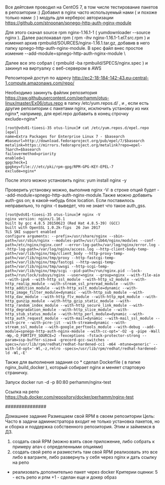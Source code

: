 Все дейтсвия проводил на CentOS 7, в том числе тестирование пакетов в репозитории :) Добавил в nginx часто используемый нами ( и похоже только нами :) ) модуль для керберос авторизации https://github.com/stnoonan/spnego-http-auth-nginx-module 

Для этого скачал source rpm nginx-1.16.1-1 ( yumdownloader --source nginx ). Далее распокавал rpm ( rpm -ihv nginx-1.16.1-1.el7.src.rpm ) и изменил архив rpmbuild/SOURCES/nginx-1.16.1.tar.gz, добавив в него папку spnego-http-auth-nginx-module.
В spec файл внес простое измение --add-module=spnego-http-auth-nginx-module \ 

Далее все это собрал  ( rpmbuild -ba rpmbuild/SPECS/nginx.spec  ) и закинул на виртуалку с веб-сервером в AWS

Репозиторий доступ по адресу http://ec2-18-184-142-43.eu-central-1.compute.amazonaws.com/repo/

Необходимо закинуть  файлик репозитория https://raw.githubusercontent.com/perhamm/otus-linux/master/Ex06/otus.repo в папку /etc/yum.repos.d/ , и , если есть другие репозитории с пакетами nginx, исключить установку из них nginx*, например, для epel.repo добавить в конец строчку exclude=nginx*

	[root@vds01-tioesi-35 otus-linux]# cat /etc/yum.repos.d/epel.repo 
	[epel]
	name=Extra Packages for Enterprise Linux 7 - $basearch
	#baseurl=http://download.fedoraproject.org/pub/epel/7/$basearch
	metalink=https://mirrors.fedoraproject.org/metalink?repo=epel-7&arch=$basearch
	failovermethod=priority
	enabled=1
	gpgcheck=1
	gpgkey=file:///etc/pki/rpm-gpg/RPM-GPG-KEY-EPEL-7
	exclude=nginx*



После этого можно установить nginx: yum install nginx -y

Проверить установку можно, выполнив nginx -V: в строке опций будет --add-module=spnego-http-auth-nginx-module.Также можно добавить auth-gss on; в какой-нибудь блок location. Если поставилось неправильно, то nginx -t выведет, что не знает что такое auth_gss.

	[root@vds01-tioesi-35 otus-linux]# nginx -V
	nginx version: nginx/1.16.1
	built by gcc 4.8.5 20150623 (Red Hat 4.8.5-39) (GCC) 
	built with OpenSSL 1.0.2k-fips  26 Jan 2017
	TLS SNI support enabled
	configure arguments: --prefix=/usr/share/nginx --sbin-path=/usr/sbin/nginx --modules-path=/usr/lib64/nginx/modules --conf-path=/etc/nginx/nginx.conf --error-log-path=/var/log/nginx/error.log --http-log-path=/var/log/nginx/access.log --http-client-body-temp-path=/var/lib/nginx/tmp/client_body --http-proxy-temp-path=/var/lib/nginx/tmp/proxy --http-fastcgi-temp-path=/var/lib/nginx/tmp/fastcgi --http-uwsgi-temp-path=/var/lib/nginx/tmp/uwsgi --http-scgi-temp-path=/var/lib/nginx/tmp/scgi --pid-path=/run/nginx.pid --lock-path=/run/lock/subsys/nginx --user=nginx --group=nginx --with-file-aio --with-ipv6 --with-http_ssl_module --with-http_v2_module --with-http_realip_module --with-stream_ssl_preread_module --with-http_addition_module --with-http_xslt_module=dynamic --with-http_image_filter_module=dynamic --with-http_sub_module --with-http_dav_module --with-http_flv_module --with-http_mp4_module --with-http_gunzip_module --with-http_gzip_static_module --with-http_random_index_module --with-http_secure_link_module --with-http_degradation_module --with-http_slice_module --with-http_stub_status_module --with-http_perl_module=dynamic --with-http_auth_request_module --with-mail=dynamic --with-mail_ssl_module --with-pcre --with-pcre-jit --with-stream=dynamic --with-stream_ssl_module --with-google_perftools_module --with-debug --add-module=spnego-http-auth-nginx-module --with-cc-opt='-O2 -g -pipe -Wall -Wp,-D_FORTIFY_SOURCE=2 -fexceptions -fstack-protector-strong --param=ssp-buffer-size=4 -grecord-gcc-switches -specs=/usr/lib/rpm/redhat/redhat-hardened-cc1 -m64 -mtune=generic' --with-ld-opt='-Wl,-z,relro -specs=/usr/lib/rpm/redhat/redhat-hardened-ld -Wl,-E'


Также для выполнения задания со * сделал Dockerfile ( в папке nginx_build_docker ), который собирает nginx и меняет стартовую страничку.

Запуск docker run -d -p 80:80 perhamm/nginx-test

Ссылка на репо https://hub.docker.com/repository/docker/perhamm/nginx-test




###############

Домашнее задание
Размещаем свой RPM в своем репозитории
Цель: Часто в задачи администратора входит не только установка пакетов, но и сборка и поддержка собственного репозитория. Этим и займемся в ДЗ.
1) создать свой RPM (можно взять свое приложение, либо собрать к примеру апач с определенными опциями)
2) создать свой репо и разместить там свой RPM
реализовать это все либо в вагранте, либо развернуть у себя через nginx и дать ссылку на репо

* реализовать дополнительно пакет через docker
Критерии оценки: 5 - есть репо и рпм
+1 - сделан еще и докер образ 
